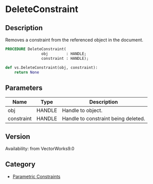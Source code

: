 # DeleteConstraint

## Description
Removes a constraint from the referenced object in the document.

```pascal
PROCEDURE DeleteConstraint(
				obj        : HANDLE;
				constraint : HANDLE);
```

```python
def vs.DeleteConstraint(obj, constraint):
    return None
```

## Parameters
|Name|Type|Description|
|---|---|---|
|obj|HANDLE|Handle to object.|
|constraint|HANDLE|Handle to constraint being deleted.|

## Version
Availability: from VectorWorks9.0

## Category
* [Parametric Constraints](../Categories/Parametric%20Constraints.md)
